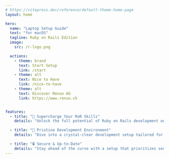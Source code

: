 ```yaml
---
# https://vitepress.dev/reference/default-theme-home-page
layout: home

hero:
  name: "Laptop Setup Guide"
  text: "for macOS"
  tagline: Ruby on Rails Edition
  image:
    src: /r-logo.png

  actions:
    - theme: brand
      text: Start Setup
      link: /start
    - theme: alt
      text: Nice to Have
      link: /nice-to-have
    - theme: alt
      text: Discover Renuo AG
      link: https://www.renuo.ch


features:
  - title: "🚀 Supercharge Your RoR Skills"
    details: "Unlock the full potential of Ruby on Rails development on macOS with our expert-curated setup guide. From zero to hero, we'll walk you through every step to configure your environment like a pro. Say goodbye to setup woes and hello to seamless coding sessions!"

  - title: "💎 Pristine Development Environment"
    details: "Dive into a crystal-clear development setup tailored for macOS. Our guide ensures you're equipped with the latest tools, gems, and best practices. Perfect your workflow with optimized settings for efficiency and speed, making your RoR journey smoother and more enjoyable."

  - title: "🔒 Secure & Up-to-Date"
    details: "Stay ahead of the curve with a setup that prioritizes security and modernity. Our guide covers the latest security practices, keeping your development environment safe and sound. Plus, we provide tips on keeping your tools up-to-date, ensuring you're always working with the cutting edge of RoR technology."
---
```

